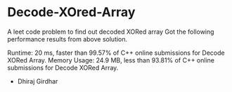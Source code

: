 # Decode-XOred-Array
A leet code problem to find out decoded XORed array
Got the following performance results from above solution.

Runtime: 20 ms, faster than 99.57% of C++ online submissions for Decode XORed Array.
Memory Usage: 24.9 MB, less than 93.81% of C++ online submissions for Decode XORed Array.

- Dhiraj Girdhar
